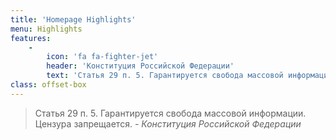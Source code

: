 ```yaml
---
title: 'Homepage Highlights'
menu: Highlights
features:
    -
        icon: 'fa fa-fighter-jet'
        header: 'Конституция Российской Федерации'
        text: 'Статья 29 п. 5. Гарантируется свобода массовой информации. Цензура запрещается.'
class: offset-box
---
```


> Статья 29 п. 5. Гарантируется свобода массовой информации. Цензура запрещается.
_- Конституция Российской Федерации_